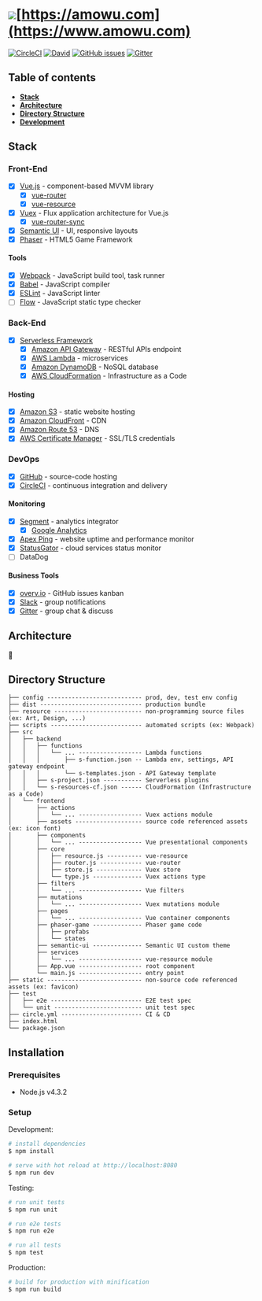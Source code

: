 # ![](http://i.imgur.com/EgkLVW4.png)[https://amowu.com](https://www.amowu.com)

[![CircleCI](https://img.shields.io/circleci/project/amowu/amowu.com.svg?style=flat-square)](https://circleci.com/gh/amowu/amowu.com)
[![David](https://img.shields.io/david/amowu/amowu.com.svg?style=flat-square)](https://david-dm.org/amowu/amowu.com)
[![GitHub issues](https://img.shields.io/github/issues/amowu/amowu.com.svg?style=flat-square)](https://overv.io/amowu/amowu.com)
[![Gitter](https://img.shields.io/gitter/room/amowu/amowu.com.svg)](https://gitter.im/amowu/amowu.com)

## Table of contents

- **[Stack](#stack)**
- **[Architecture](#architecture)**
- **[Directory Structure](#directory-structure)**
- **[Development](#development)**

## Stack

### Front-End

- [x] [Vue.js](https://vuejs.org/) - component-based MVVM library
  - [x] [vue-router](https://github.com/vuejs/vue-router)
  - [x] [vue-resource](https://github.com/vuejs/vue-resource)
- [x] [Vuex](https://github.com/vuejs/vuex) - Flux application architecture for Vue.js
  - [x] [vue-router-sync](https://github.com/vuejs/vuex-router-sync)
- [x] [Semantic UI](http://semantic-ui.com/) - UI, responsive layouts
- [x] [Phaser](http://phaser.io/) - HTML5 Game Framework

#### Tools

- [x] [Webpack](https://webpack.github.io/) - JavaScript build tool, task runner
- [x] [Babel](https://babeljs.io/) - JavaScript compiler
- [x] [ESLint](http://eslint.org/) - JavaScript linter
- [ ] [Flow](https://flowtype.org/) - JavaScript static type checker

### Back-End

- [x] [Serverless Framework](http://serverless.com/)
  - [x] [Amazon API Gateway](https://aws.amazon.com/api-gateway) - RESTful APIs endpoint
  - [x] [AWS Lambda](https://aws.amazon.com/lambda) - microservices
  - [x] [Amazon DynamoDB](https://aws.amazon.com/dynamodb) - NoSQL database
  - [x] [AWS CloudFormation](https://aws.amazon.com/cloudformation) - Infrastructure as a Code

#### Hosting

- [x] [Amazon S3](https://aws.amazon.com/s3) - static website hosting
- [x] [Amazon CloudFront](https://aws.amazon.com/cloudfront) - CDN
- [x] [Amazon Route 53](https://aws.amazon.com/route53) - DNS
- [x] [AWS Certificate Manager](https://aws.amazon.com/certificate-manager) - SSL/TLS credentials

### DevOps

- [x] [GitHub](https://github.com/amowu/amowu.com) - source-code hosting
- [x] [CircleCI](https://circleci.com/gh/amowu/amowu.com) - continuous integration and delivery

#### Monitoring

- [x] [Segment](https://segment.com/) - analytics integrator
  - [x] [Google Analytics](https://www.google.com/analytics/)
- [x] [Apex Ping](https://ping.apex.sh/) - website uptime and performance monitor
- [x] [StatusGator](https://statusgator.com/) - cloud services status monitor
- [ ] DataDog

#### Business Tools

- [x] [overv.io](https://overv.io/amowu/amowu.com) - GitHub issues kanban
- [x] [Slack](https://slack.com/) - group notifications
- [x] [Gitter](https://gitter.im/amowu/amowu.com) - group chat & discuss

## Architecture

🚧

## Directory Structure

```
├── config --------------------------- prod, dev, test env config
├── dist ----------------------------- production bundle
├── resource ------------------------- non-programming source files (ex: Art, Design, ...)
├── scripts -------------------------- automated scripts (ex: Webpack)
├── src
│   ├── backend
│   │   ├── functions
│   │   │   └── ... ------------------ Lambda functions
│   │   │       ├── s-function.json -- Lambda env, settings, API gateway endpoint
│   │   │       └── s-templates.json - API Gateway template
│   │   ├── s-project.json ----------- Serverless plugins
│   │   └── s-resources-cf.json ------ CloudFormation (Infrastructure as a Code)
│   └── frontend
│       ├── actions
│       │   └── ... ------------------ Vuex actions module
│       ├── assets ------------------- source code referenced assets (ex: icon font)
│       ├── components
│       │   └── ... ------------------ Vue presentational components
│       ├── core
│       │   ├── resource.js ---------- vue-resource
│       │   ├── router.js ------------ vue-router
│       │   ├── store.js ------------- Vuex store
│       │   └── type.js -------------- Vuex actions type
│       ├── filters
│       │   └── ... ------------------ Vue filters
│       ├── mutations
│       │   └── ... ------------------ Vuex mutations module
│       ├── pages
│       │   └── ... ------------------ Vue container components
│       ├── phaser-game -------------- Phaser game code
│       │   ├── prefabs
│       │   └── states
│       ├── semantic-ui -------------- Semantic UI custom theme
│       ├── services
│       │   └── ... ------------------ vue-resource module
│       ├── App.vue ------------------ root component
│       └── main.js ------------------ entry point
├── static --------------------------- non-source code referenced assets (ex: favicon)
├── test
│   ├── e2e -------------------------- E2E test spec
│   └── unit ------------------------- unit test spec
├── circle.yml ----------------------- CI & CD
├── index.html
└── package.json
```

## Installation

### Prerequisites

- Node.js v4.3.2

### Setup

Development:

```sh
# install dependencies
$ npm install

# serve with hot reload at http://localhost:8080
$ npm run dev
```

Testing:

```sh
# run unit tests
$ npm run unit

# run e2e tests
$ npm run e2e

# run all tests
$ npm test
```

Production:

```sh
# build for production with minification
$ npm run build
```
